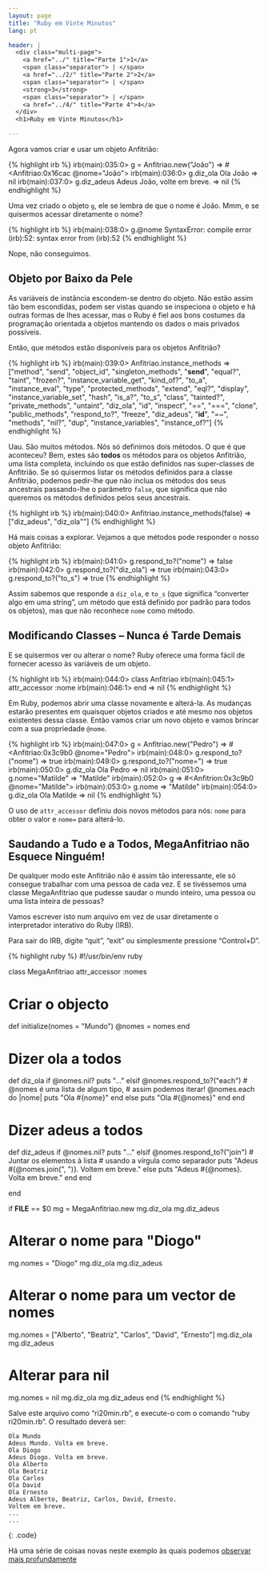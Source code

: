 ```yaml
---
layout: page
title: "Ruby em Vinte Minutos"
lang: pt

header: |
  <div class="multi-page">
    <a href="../" title="Parte 1">1</a>
    <span class="separator"> | </span>
    <a href="../2/" title="Parte 2">2</a>
    <span class="separator"> | </span>
    <strong>3</strong>
    <span class="separator"> | </span>
    <a href="../4/" title="Parte 4">4</a>
  </div>
  <h1>Ruby em Vinte Minutos</h1>

---
```


Agora vamos criar e usar um objeto Anfitrião:

{% highlight irb %}
irb(main):035:0> g = Anfitriao.new("João")
=> #<Anfitriao:0x16cac @nome="João">
irb(main):036:0> g.diz_ola
Ola João
=> nil
irb(main):037:0> g.diz_adeus
Adeus João, volte em breve.
=> nil
{% endhighlight %}

Uma vez criado o objeto `g`, ele se lembra de que o nome é João. Mmm, e se
quisermos acessar diretamente o nome?

{% highlight irb %}
irb(main):038:0> g.@nome
SyntaxError: compile error
(irb):52: syntax error
        from (irb):52
{% endhighlight %}

Nope, não conseguimos.

## Objeto por Baixo da Pele

As variáveis de instância escondem-se dentro do objeto. Não estão assim
tão bem escondidas, podem ser vistas quando se inspeciona o objeto e
há outras formas de lhes acessar, mas o Ruby é fiel aos bons costumes da
programação orientada a objetos mantendo os dados o mais privados
possíveis.

Então, que métodos estão disponíveis para os objetos Anfitrião?

{% highlight irb %}
irb(main):039:0> Anfitriao.instance_methods
=> ["method", "send", "object_id", "singleton_methods",
    "__send__", "equal?", "taint", "frozen?",
    "instance_variable_get", "kind_of?", "to_a",
    "instance_eval", "type", "protected_methods", "extend",
    "eql?", "display", "instance_variable_set", "hash",
    "is_a?", "to_s", "class", "tainted?", "private_methods",
    "untaint", "diz_ola", "id", "inspect", "==", "===",
    "clone", "public_methods", "respond_to?", "freeze",
    "diz_adeus", "__id__", "=~", "methods", "nil?", "dup",
    "instance_variables", "instance_of?"]
{% endhighlight %}

Uau. São muitos métodos. Nós só definimos dois métodos. O que é que
aconteceu? Bem, estes são **todos** os métodos para os objetos
Anfitrião, uma lista completa, incluindo os que estão definidos nas
super-classes de Anfitrião. Se só quisermos listar os métodos
definidos para a classe Anfitrião, podemos pedir-lhe que não inclua os
métodos dos seus ancestrais passando-lhe o parâmetro `false`, que
significa que não queremos os métodos definidos pelos seus ancestrais.

{% highlight irb %}
irb(main):040:0> Anfitriao.instance_methods(false)
=> ["diz_adeus", "diz_ola""]
{% endhighlight %}

Há mais coisas a explorar. Vejamos a que métodos pode responder o nosso
objeto Anfitrião:

{% highlight irb %}
irb(main):041:0> g.respond_to?("nome")
=> false
irb(main):042:0> g.respond_to?("diz_ola")
=> true
irb(main):043:0> g.respond_to?("to_s")
=> true
{% endhighlight %}

Assim sabemos que responde a `diz_ola`, e `to_s` (que
significa “converter algo em uma string”, um método que está definido por
padrão para todos os objetos), mas que não reconhece `nome` como
método.

## Modificando Classes – Nunca é Tarde Demais

E se quisermos ver ou alterar o nome? Ruby oferece uma forma fácil
de fornecer acesso às variáveis de um objeto.

{% highlight irb %}
irb(main):044:0> class Anfitriao
irb(main):045:1>   attr_accessor :nome
irb(main):046:1> end
=> nil
{% endhighlight %}

Em Ruby, podemos abrir uma classe novamente e alterá-la. As mudanças estarão
presentes em quaisquer objetos criados e até mesmo nos objetos existentes
dessa classe. Então vamos criar um novo objeto e vamos brincar com a sua
propriedade `@nome`.

{% highlight irb %}
irb(main):047:0> g = Anfitriao.new("Pedro")
=> #<Anfitriao:0x3c9b0 @nome="Pedro">
irb(main):048:0> g.respond_to?("nome")
=> true
irb(main):049:0> g.respond_to?("nome=")
=> true
irb(main):050:0> g.diz_ola
Ola Pedro
=> nil
irb(main):051:0> g.nome="Matilde"
=> "Matilde"
irb(main):052:0> g
=> #<Anfitrion:0x3c9b0 @nome="Matilde">
irb(main):053:0> g.nome
=> "Matilde"
irb(main):054:0> g.diz_ola
Ola Matilde
=> nil
{% endhighlight %}

O uso de `attr_accessor` definiu dois novos métodos para nós:
`nome` para obter o valor e `nome=` para alterá-lo.

## Saudando a Tudo e a Todos, MegaAnfitriao não Esquece Ninguém!

De qualquer modo este Anfitrião não é assim tão interessante, ele só consegue
trabalhar com uma pessoa de cada vez. E se tivéssemos uma classe MegaAnfitriao
que pudesse saudar o mundo inteiro, uma pessoa ou uma lista inteira de pessoas?

Vamos escrever isto num arquivo em vez de usar diretamente o interpretador
interativo do Ruby (IRB).

Para sair do IRB, digite “quit”, “exit” ou simplesmente pressione “Control+D”.

{% highlight ruby %}
#!/usr/bin/env ruby

class MegaAnfitriao
  attr_accessor :nomes

  # Criar o objecto
  def initialize(nomes = "Mundo")
    @nomes = nomes
  end

  # Dizer ola a todos
  def diz_ola
    if @nomes.nil?
      puts "..."
    elsif @nomes.respond_to?("each")
      # @nomes é uma lista de algum tipo,
      # assim podemos iterar!
      @nomes.each do |nome|
        puts "Ola #{nome}"
      end
    else
      puts "Ola #{@nomes}"
    end
  end

  # Dizer adeus a todos
  def diz_adeus
    if @nomes.nil?
      puts "..."
    elsif @nomes.respond_to?("join")
      # Juntar os elementos à lista
      # usando a vírgula como separador
      puts "Adeus #{@nomes.join(", ")}. Voltem em breve."
    else
      puts "Adeus #{@nomes}. Volta em breve."
    end
  end

end


if __FILE__ == $0
  mg = MegaAnfitriao.new
  mg.diz_ola
  mg.diz_adeus

  # Alterar o nome para "Diogo"
  mg.nomes = "Diogo"
  mg.diz_ola
  mg.diz_adeus

  # Alterar o nome para um vector de nomes
  mg.nomes = ["Alberto", "Beatriz", "Carlos",
    "David", "Ernesto"]
  mg.diz_ola
  mg.diz_adeus

  # Alterar para nil
  mg.nomes = nil
  mg.diz_ola
  mg.diz_adeus
end
{% endhighlight %}

Salve este arquivo como “ri20min.rb”, e execute-o com o comando
“ruby ri20min.rb”. O resultado deverá ser:

    Ola Mundo
    Adeus Mundo. Volta em breve.
    Ola Diogo
    Adeus Diogo. Volta em breve.
    Ola Alberto
    Ola Beatriz
    Ola Carlos
    Ola David
    Ola Ernesto
    Adeus Alberto, Beatriz, Carlos, David, Ernesto.
    Voltem em breve.
    ...
    ...
{: .code}

Há uma série de coisas novas neste exemplo às quais podemos
[observar mais profundamente](../4/)

